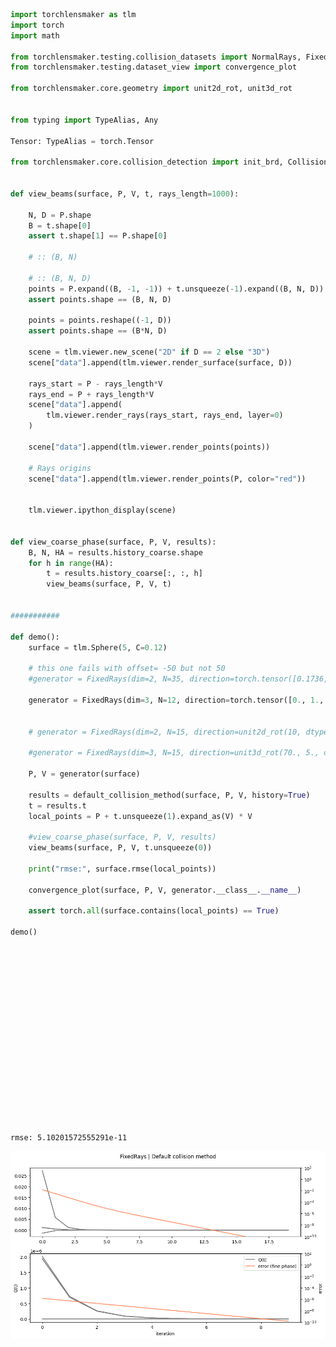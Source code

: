 ```python
import torchlensmaker as tlm
import torch
import math

from torchlensmaker.testing.collision_datasets import NormalRays, FixedRays, OrbitalRays
from torchlensmaker.testing.dataset_view import convergence_plot

from torchlensmaker.core.geometry import unit2d_rot, unit3d_rot


from typing import TypeAlias, Any

Tensor: TypeAlias = torch.Tensor

from torchlensmaker.core.collision_detection import init_brd, CollisionAlgorithm, surface_f, default_collision_method


def view_beams(surface, P, V, t, rays_length=1000):

    N, D = P.shape
    B = t.shape[0]
    assert t.shape[1] == P.shape[0]
    
    # :: (B, N)

    # :: (B, N, D)
    points = P.expand((B, -1, -1)) + t.unsqueeze(-1).expand((B, N, D)) * V.expand((B, -1, -1))
    assert points.shape == (B, N, D)
    
    points = points.reshape((-1, D))
    assert points.shape == (B*N, D)
    
    scene = tlm.viewer.new_scene("2D" if D == 2 else "3D")
    scene["data"].append(tlm.viewer.render_surface(surface, D))
    
    rays_start = P - rays_length*V
    rays_end = P + rays_length*V
    scene["data"].append(
        tlm.viewer.render_rays(rays_start, rays_end, layer=0)
    )

    scene["data"].append(tlm.viewer.render_points(points))

    # Rays origins
    scene["data"].append(tlm.viewer.render_points(P, color="red"))
    

    tlm.viewer.ipython_display(scene)


def view_coarse_phase(surface, P, V, results):
    B, N, HA = results.history_coarse.shape
    for h in range(HA):
        t = results.history_coarse[:, :, h]
        view_beams(surface, P, V, t)


###########

def demo():
    surface = tlm.Sphere(5, C=0.12)

    # this one fails with offset= -50 but not 50
    #generator = FixedRays(dim=2, N=35, direction=torch.tensor([0.1736, 0.9848], dtype=torch.float64), offset=-50.0, epsilon=0.05)

    generator = FixedRays(dim=3, N=12, direction=torch.tensor([0., 1., 0.]), offset=10.0, epsilon=0.05)
    

    # generator = FixedRays(dim=2, N=15, direction=unit2d_rot(10, dtype=torch.float64), offset=-50.0, epsilon=0.05)
    
    #generator = FixedRays(dim=3, N=15, direction=unit3d_rot(70., 5., dtype=torch.float64), offset=50.0, epsilon=0.05)

    P, V = generator(surface)
    
    results = default_collision_method(surface, P, V, history=True)
    t = results.t
    local_points = P + t.unsqueeze(1).expand_as(V) * V

    #view_coarse_phase(surface, P, V, results)
    view_beams(surface, P, V, t.unsqueeze(0))

    print("rmse:", surface.rmse(local_points))

    convergence_plot(surface, P, V, generator.__class__.__name__)

    assert torch.all(surface.contains(local_points) == True)

demo()
```


<div data-jp-suppress-context-menu id='tlmviewer-6a8f9d9e' class='tlmviewer' style='width: 100%; aspect-ratio: 16 / 9;'></div><script type='module'>async function importtlm() {
    try {
        return await import("/tlmviewer.js");
    } catch (error) {
        console.log("error", error);
        return await import("/files/test_notebooks/tlmviewer.js");
    }
}

const module = await importtlm();
const tlmviewer = module.tlmviewer;

const data = '{"mode": "3D", "camera": "orthographic", "data": [{"type": "surfaces", "data": [{"matrix": [[1.0, 0.0, 0.0, 0.0], [0.0, 1.0, 0.0, 0.0], [0.0, 0.0, 1.0, 0.0], [0.0, 0.0, 0.0, 1.0]], "samples": [[0.3838399881921202, 2.5000000000000018], [0.3761833890147246, 2.475522007188544], [0.3686021620086537, 2.451020565595779], [0.3610963789852457, 2.42649590730567], [0.35366611104120427, 2.401948264622088], [0.3463114285579403, 2.377377870066619], [0.33903240120089695, 2.3527849563763574], [0.33182909791889514, 2.328169756501715], [0.32470158694347795, 2.303532503604195], [0.3176499357882605, 2.2788734310541945], [0.31067421124829586, 2.254192772428789], [0.30377447939944524, 2.229490761509533], [0.2969508055977421, 2.2047676322802268], [0.29020325447877937, 2.180023618924708], [0.28353188995709644, 2.155258955824636], [0.27693677522557536, 2.130473877557276], [0.27041797275484214, 2.1056686188932625], [0.26397554429266634, 2.080843414794387], [0.2576095508633891, 2.055998500411366], [0.2513200527673405, 2.031134111081627], [0.24510710958026038, 2.006250482327058], [0.23897078015274786, 1.9813478498517896], [0.2329111226096927, 1.9564264495399697], [0.22692819434973188, 1.93148651745351], [0.22102205204469705, 1.9065282898298634], [0.21519275163909235, 1.8815520030797788], [0.20944034834954728, 1.8565578937850769], [0.20376489666430864, 1.831546198696387], [0.1981664503427112, 1.8065171547309202], [0.19264506241468204, 1.781470998970216], [0.1872007851802273, 1.756407968657912], [0.18183367020893826, 1.7313283011974758], [0.17654376833951524, 1.7062322341499698], [0.17133112967926323, 1.6811200052317932], [0.16619580360363884, 1.6559918523124462], [0.16113783875577425, 1.6308480134122536], [0.15615728304601184, 1.6056887267001265], [0.1512541836514547, 1.5805142304912976], [0.14642858701552441, 1.5553247632450782], [0.14168053884751153, 1.5301205635625788], [0.1370100841221511, 1.504901870184459], [0.132417267079191, 1.479668921988678], [0.127902131222978, 1.4544219579882085], [0.12346471932203862, 1.4291612173287886], [0.11910507340867937, 1.4038869392866489], [0.11482323477858891, 1.3785993632662603], [0.11061924399044543, 1.3532987287980445], [0.10649314086552941, 1.3279852755361201], [0.10244496448735063, 1.3026592432560251], [0.09847475320127863, 1.2773208718524598], [0.09458254461417681, 1.251970401336993], [0.0907683755940436, 1.226608071835803], [0.08703228226966964, 1.201234123587396], [0.08337430003029667, 1.175848796940345], [0.07979446352526764, 1.1504523323509905], [0.07629280666371763, 1.125044970381179], [0.07286936261423982, 1.0996269516959754], [0.06952416380457827, 1.0741985170613995], [0.06625724192131699, 1.0487599073421217], [0.06306862790957979, 1.0233113634991977], [0.059958351972737134, 0.9978531265877782], [0.05692644357212728, 0.9723854377548399], [0.053972931426761406, 0.9469085382368795], [0.05109784351307134, 0.9214226693576396], [0.04830120706462537, 0.8959280725258344], [0.04558304857188489, 0.8704249892328398], [0.04294339378194856, 0.844913661050422], [0.04038226769830189, 0.8193943296284406], [0.03789969458059339, 0.7938672366925755], [0.035495697944391225, 0.7683326240420143], [0.03317030056097181, 0.7427907335471772], [0.030923524457096008, 0.717241807147418], [0.028755390914808387, 0.6916860868487477], [0.02666592047122407, 0.6661238147215196], [0.024655132918345757, 0.6405552328981517], [0.022723047302870114, 0.6149805835708251], [0.02086968192601013, 0.5894001089892047], [0.019095054343319262, 0.5638140514581231], [0.01739918136452623, 0.5382226533352993], [0.01578207905337692, 0.5126261570290364], [0.014243762727478071, 0.4870248049959397], [0.012784246958160495, 0.4614188397385982], [0.011403545570329854, 0.4358085038032985], [0.01010167164234943, 0.4101940397777385], [0.008878637505899789, 0.3845756902887072], [0.007734454745877528, 0.35895369799980165], [0.006669134200274485, 0.33332830560912063], [0.005682685960080036, 0.3076997558469806], [0.0047751193691887295, 0.2820682914735944], [0.003946443024302582, 0.25643415527678654], [0.003196664774860025, 0.230797590069686], [0.002525791722948867, 0.2051588386884411], [0.0019338302232547733, 0.179518143989897], [0.0014207858829866638, 0.1538757488493102], [0.0009866635618358544, 0.12823189615804062], [0.0006314673719192143, 0.10258682882126538], [0.0003552006777454153, 0.0769407897556561], [0.000157866096182957, 0.05129402188709246], [3.946549643885078e-05, 0.025646768148353923], [3.197442310920451e-14, -7.285231666977063e-07]]}]}, {"type": "rays", "points": [[0.34667737684626765, -987.6213930385298, 0.0, 0.34667737684626765, 1012.3786069614702, 0.0], [0.34667737684626765, -990.0000001039722, 2.3786069614701204, 0.34667737684626765, 1009.9999998960278, 2.3786069614701204], [0.34667737684626765, -992.3786069614702, 3.5915966704607447e-07, 0.34667737684626765, 1007.6213930385298, 3.5915966704607447e-07], [0.34667737684626765, -989.9999999716354, -2.3786069614701204, 0.34667737684626765, 1010.0000000283646, -2.3786069614701204], [0.03875970624356739, -989.197196917525, 0.0, 0.03875970624356739, 1010.802803082475, 0.0], [0.03875970624356739, -990.0000000350916, 0.8028030824750023, 0.03875970624356739, 1009.9999999649084, 0.8028030824750023], [0.03875970624356739, -990.802803082475, 1.212198957103347e-07, 0.03875970624356739, 1009.197196917525, 1.212198957103347e-07], [0.03875970624356739, -989.9999999904267, -0.8028030824750023, 0.03875970624356739, 1010.0000000095733, -0.8028030824750023], [0.03875970624356739, -990.802803082475, 0.0, 0.03875970624356739, 1009.197196917525, 0.0], [0.03875970624356739, -989.9999999649084, -0.8028030824750002, 0.03875970624356739, 1010.0000000350916, -0.8028030824750002], [0.03875970624356739, -989.197196917525, -1.212198957103344e-07, 0.03875970624356739, 1010.802803082475, -1.212198957103344e-07], [0.03875970624356739, -990.0000000095733, 0.8028030824750002, 0.03875970624356739, 1009.9999999904267, 0.8028030824750002], [0.34667737684626676, -992.3786069614702, 0.0, 0.34667737684626676, 1007.6213930385298, 0.0], [0.34667737684626676, -989.9999998960278, -2.3786069614701186, 0.34667737684626676, 1010.0000001039722, -2.3786069614701186], [0.34667737684626676, -987.6213930385298, -3.591596670460742e-07, 0.34667737684626676, 1012.3786069614702, -3.591596670460742e-07], [0.34667737684626676, -990.0000000283646, 2.3786069614701186, 0.34667737684626676, 1009.9999999716354, 2.3786069614701186]], "color": "#ffa724", "variables": {}, "domain": {}, "layers": [0]}, {"type": "points", "data": [[0.34667737684626765, 2.378606961470121, 0.0], [0.34667737684626765, 3.426592691369024e-05, 2.3786069614701204], [0.34667737684626765, 2.3786069614700933, 3.5915966704607447e-07], [0.34667737684626765, 3.426592691369024e-05, -2.3786069614701204], [0.03875970624356739, 0.8028030824750054, 0.0], [0.03875970624356739, 3.426480961365996e-05, 0.8028030824750023], [0.03875970624356739, 0.8028030824749948, 1.212198957103347e-07], [0.03875970624356739, 3.426480961365996e-05, -0.8028030824750023], [0.03875970624356739, 0.8028030824750054, 0.0], [0.03875970624356739, 3.4264845632847596e-05, -0.8028030824750002], [0.03875970624356739, 0.8028030824749948, -1.212198957103344e-07], [0.03875970624356739, 3.4264845632847596e-05, 0.8028030824750002], [0.34667737684626676, 2.3786069614701173, 0.0], [0.34667737684626676, 3.4265873376071454e-05, -2.3786069614701186], [0.34667737684626676, 2.3786069614700907, -3.591596670460742e-07], [0.34667737684626676, 3.4265873376071454e-05, 2.3786069614701186]], "color": "white"}, {"type": "points", "data": [[0.34667737684626765, 12.37860696147012, 0.0], [0.34667737684626765, 9.999999896027788, 2.3786069614701204], [0.34667737684626765, 7.621393038529879, 3.5915966704607447e-07], [0.34667737684626765, 10.000000028364605, -2.3786069614701204], [0.03875970624356739, 10.802803082475002, 0.0], [0.03875970624356739, 9.999999964908362, 0.8028030824750023], [0.03875970624356739, 9.197196917524998, 1.212198957103347e-07], [0.03875970624356739, 10.00000000957333, -0.8028030824750023], [0.03875970624356739, 9.197196917525, 0.0], [0.03875970624356739, 10.000000035091638, -0.8028030824750002], [0.03875970624356739, 10.802803082475, -1.212198957103344e-07], [0.03875970624356739, 9.99999999042667, 0.8028030824750002], [0.34667737684626676, 7.621393038529881, 0.0], [0.34667737684626676, 10.000000103972212, -2.3786069614701186], [0.34667737684626676, 12.378606961470119, -3.591596670460742e-07], [0.34667737684626676, 9.999999971635395, 2.3786069614701186]], "color": "red"}]}';

setTimeout(() => {
    tlmviewer.embed(document.getElementById("tlmviewer-6a8f9d9e"), data);    
}, 0);
</script>


    rmse: 5.10201572555291e-11



    
![png](collision_detection_analysis_dataset_files/collision_detection_analysis_dataset_0_2.png)
    


